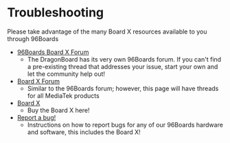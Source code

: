 # Troubleshooting

Please take advantage of the many Board X resources available to you through 96Boards

- [96Boards Board X Forum]()
   - The DragonBoard has its very own 96Boards forum. If you can't find a pre-existing thread that addresses your issue, start your own and let the community help out!
- [Board X Forum]()
   - Similar to the 96Boards forum; however, this page will have threads for all MediaTek products
- [Board X]()
   - Buy the Board X here!
- [Report a bug!](../../../Report_a_bug.md)
   - Instructions on how to report bugs for any of our 96Boards hardware and software, this includes the Board X!
